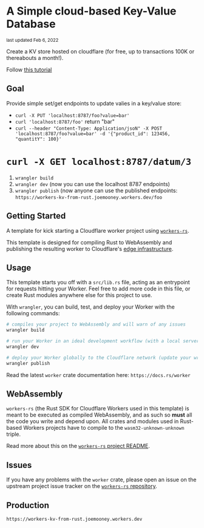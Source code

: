 # A Simple cloud-based Key-Value Database

<sub>last updated Feb 6, 2022</sub>

Create a KV store hosted on cloudflare (for free, up to transactions 100K or thereabouts a month!).

Follow [this tutorial](https://developers.cloudflare.com/workers/tutorials/workers-kv-from-rust)

## Goal

Provide simple set/get endpoints to update valies in a key/value store:

* `curl -X PUT 'localhost:8787/foo?value=bar'`
* `curl 'localhost:8787/foo'` return "bar"
* `curl --header "Content-Type: Application/jsoN" -X POST 'localhost:8787/foo?value=bar' -d '{"product_id": 123456, "quantitY": 100}'`
# `curl -X GET localhost:8787/datum/3`

1. `wrangler build`
2. `wrangler dev`  (now you can use the localhost 8787 endpoints)
3. `wrangler publish`  (now anyone can use the published endpoints: `https://workers-kv-from-rust.joemooney.workers.dev/foo`

## Getting Started

A template for kick starting a Cloudflare worker project using [`workers-rs`](https://github.com/cloudflare/workers-rs).

This template is designed for compiling Rust to WebAssembly and publishing the resulting worker to
Cloudflare's [edge infrastructure](https://www.cloudflare.com/network/).

## Usage

This template starts you off with a `src/lib.rs` file, acting as an entrypoint for requests hitting
your Worker. Feel free to add more code in this file, or create Rust modules anywhere else for this
project to use.

With `wrangler`, you can build, test, and deploy your Worker with the following commands:

```bash
# compiles your project to WebAssembly and will warn of any issues
wrangler build 

# run your Worker in an ideal development workflow (with a local server, file watcher & more)
wrangler dev

# deploy your Worker globally to the Cloudflare network (update your wrangler.toml file for configuration)
wrangler publish
```

Read the latest `worker` crate documentation here: `https://docs.rs/worker`

## WebAssembly

`workers-rs` (the Rust SDK for Cloudflare Workers used in this template) is meant to be executed as
compiled WebAssembly, and as such so **must** all the code you write and depend upon. All crates and
modules used in Rust-based Workers projects have to compile to the `wasm32-unknown-unknown` triple.

Read more about this on the [`workers-rs` project README](https://github.com/cloudflare/workers-rs).

## Issues

If you have any problems with the `worker` crate, please open an issue on the upstream project
issue tracker on the [`workers-rs` repository](https://github.com/cloudflare/workers-rs).

## Production

`https://workers-kv-from-rust.joemooney.workers.dev`
